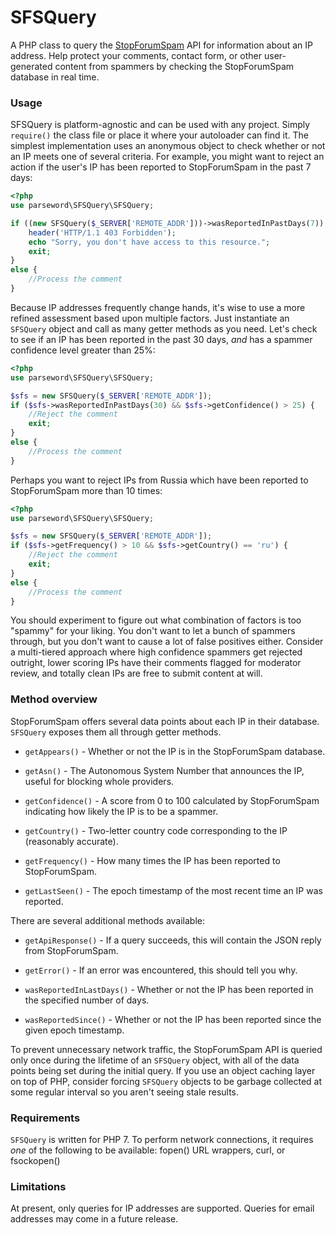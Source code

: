 # SFSQuery

A PHP class to query the [StopForumSpam](https://stopforumspam.com/) API for 
information about an IP address. Help protect your comments, contact form, or 
other user-generated content from spammers by checking the StopForumSpam 
database in real time. 

### Usage

SFSQuery is platform-agnostic and can be used with any project. 
Simply `require()` the class file or place it where your autoloader can find it. 
The simplest implementation uses an anonymous object to check whether or not an 
IP meets one of several criteria. For example, you might want to reject an action 
if the user's IP has been reported to StopForumSpam in the past 7 days:

```php
<?php
use parseword\SFSQuery\SFSQuery;

if ((new SFSQuery($_SERVER['REMOTE_ADDR']))->wasReportedInPastDays(7)) {
    header('HTTP/1.1 403 Forbidden');
    echo "Sorry, you don't have access to this resource.";
    exit;
}
else {
    //Process the comment
}
```

Because IP addresses frequently change hands, it's wise to use a more refined 
assessment based upon multiple factors. Just instantiate an `SFSQuery` object 
and call as many getter methods as you need. Let's check to see if an IP has 
been reported in the past 30 days, *and* has a spammer confidence level greater 
than 25%:

```php
<?php
use parseword\SFSQuery\SFSQuery;

$sfs = new SFSQuery($_SERVER['REMOTE_ADDR']);
if ($sfs->wasReportedInPastDays(30) && $sfs->getConfidence() > 25) {
    //Reject the comment
    exit;
}
else {
    //Process the comment
}
```
Perhaps you want to reject IPs from Russia which have been reported to 
StopForumSpam more than 10 times:

```php
<?php
use parseword\SFSQuery\SFSQuery;

$sfs = new SFSQuery($_SERVER['REMOTE_ADDR']);
if ($sfs->getFrequency() > 10 && $sfs->getCountry() == 'ru') {
    //Reject the comment
    exit;
}
else {
    //Process the comment
}
```
You should experiment to figure out what combination of factors is too "spammy" 
for your liking. You don't want to let a bunch of spammers through, but you 
don't want to cause a lot of false positives either. Consider a multi-tiered 
approach where high confidence spammers get rejected outright, lower scoring 
IPs have their comments flagged for moderator review, and totally clean IPs are 
free to submit content at will.

### Method overview

StopForumSpam offers several data points about each IP in their 
database. `SFSQuery` exposes them all through getter methods.

* `getAppears()` - Whether or not the IP is in the StopForumSpam database. 

* `getAsn()` - The Autonomous System Number that announces the IP, useful for 
blocking whole providers.

* `getConfidence()` - A score from 0 to 100 calculated by StopForumSpam 
indicating how likely the IP is to be a spammer. 

* `getCountry()` - Two-letter country code corresponding to the IP (reasonably 
accurate).

* `getFrequency()` - How many times the IP has been reported to StopForumSpam. 

* `getLastSeen()` - The epoch timestamp of the most recent time an IP was reported. 

There are several additional methods available:

* `getApiResponse()` - If a query succeeds, this will contain the JSON reply 
from StopForumSpam.

* `getError()` - If an error was encountered, this should tell you why.

* `wasReportedInLastDays()` - Whether or not the IP has been reported in the 
specified number of days.

* `wasReportedSince()` - Whether or not the IP has been reported since the 
given epoch timestamp.

To prevent unnecessary network traffic, the StopForumSpam API is queried only 
once during the lifetime of an `SFSQuery` object, with all of the data points 
being set during the initial query. If you use an object caching layer on top 
of PHP, consider forcing `SFSQuery` objects to be garbage collected at some 
regular interval so you aren't seeing stale results. 

### Requirements

`SFSQuery` is written for PHP 7. To perform network connections, it requires 
*one* of the following to be available: fopen() URL wrappers, curl, or fsockopen()

### Limitations

At present, only queries for IP addresses are supported. Queries for email 
addresses may come in a future release. 

